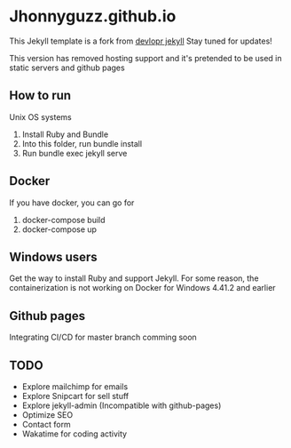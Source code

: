 # Jhonnyguzz.github.io

This Jekyll template is a fork from [devlopr jekyll](https://github.com/sujaykundu777/devlopr-jekyll) Stay tuned for updates!

This version has removed hosting support and it's pretended to be used in static servers and github pages

## How to run

Unix OS systems

1. Install Ruby and Bundle
2. Into this folder, run bundle install
3. Run bundle exec jekyll serve

## Docker

If you have docker, you can go for

1. docker-compose build
2. docker-compose up

## Windows users

Get the way to install Ruby and support Jekyll. For some reason, the containerization is not working on Docker for Windows 4.41.2 and earlier

## Github pages

Integrating CI/CD for master branch comming soon

## TODO

- Explore mailchimp for emails
- Explore Snipcart for sell stuff
- Explore jekyll-admin (Incompatible with github-pages)
- Optimize SEO
- Contact form
- Wakatime for coding activity